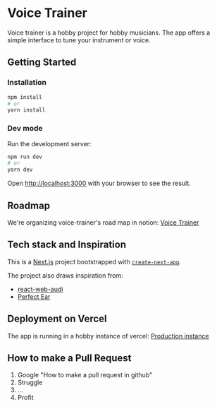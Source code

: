 # Voice Trainer

Voice trainer is a hobby project for hobby musicians. The app offers a simple interface to tune your instrument or voice.

## Getting Started

### Installation

```bash
npm install
# or
yarn install
```

### Dev mode
Run the development server:

```bash
npm run dev
# or
yarn dev
```

Open [http://localhost:3000](http://localhost:3000) with your browser to see the result.

## Roadmap

We're organizing voice-trainer's road map in notion: [Voice Trainer](https://www.notion.so/db6b289443f64c14841e0fb6b8efee06?v=09f09008a0214cdba15ce8379e871b73)

## Tech stack and Inspiration

This is a [Next.js](https://nextjs.org/) project bootstrapped with [`create-next-app`](https://github.com/vercel/next.js/tree/canary/packages/create-next-app).

The project also draws inspiration from:
- [react-web-audi](https://github.com/philnash/react-web-audio)
- [Perfect Ear](https://www.perfectear.app/)

## Deployment on Vercel

The app is running in a hobby instance of vercel:
[Production instance](https://voice-trainer-kg8920zu9-pisti2010.vercel.app/)

## How to make a Pull Request

1. Google "How to make a pull request in github"
2. Struggle
3. ...
4. Profit
